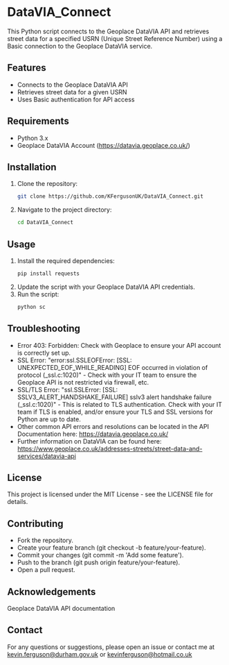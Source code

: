 # DataVIA_Connect

This Python script connects to the Geoplace DataVIA API and retrieves street data for a specified USRN (Unique Street Reference Number) using a Basic connection to the Geoplace DataVIA service.

## Features

- Connects to the Geoplace DataVIA API
- Retrieves street data for a given USRN
- Uses Basic authentication for API access

## Requirements

- Python 3.x
- Geoplace DataVIA Account (https://datavia.geoplace.co.uk/)

## Installation

1. Clone the repository:
    ```bash
    git clone https://github.com/KFergusonUK/DataVIA_Connect.git
    ```
2. Navigate to the project directory:
    ```bash
    cd DataVIA_Connect
    ```

## Usage

1. Install the required dependencies:
    ```bash
    pip install requests
    ```
2. Update the script with your Geoplace DataVIA API credentials.
3. Run the script:
    ```bash
    python sc

## Troubleshooting

- Error 403: Forbidden: Check with Geoplace to ensure your API account is correctly set up.
- SSL Error: "error:ssl.SSLEOFError: [SSL: UNEXPECTED_EOF_WHILE_READING] EOF occurred in violation of protocol (_ssl.c:1020)" - Check with your IT team to ensure the Geoplace API is not restricted via firewall, etc.
- SSL/TLS Error: "ssl.SSLError: [SSL: SSLV3_ALERT_HANDSHAKE_FAILURE] sslv3 alert handshake failure (_ssl.c:1020)" - This is related to TLS authentication. Check with your IT team if TLS is enabled, and/or ensure your TLS and SSL versions for Python are up to date.
- Other common API errors and resolutions can be located in the API Documentation here: https://datavia.geoplace.co.uk/
- Further information on DataVIA can be found here: https://www.geoplace.co.uk/addresses-streets/street-data-and-services/datavia-api

## License
This project is licensed under the MIT License - see the LICENSE file for details.

## Contributing
- Fork the repository.
- Create your feature branch (git checkout -b feature/your-feature).
- Commit your changes (git commit -m 'Add some feature').
- Push to the branch (git push origin feature/your-feature).
- Open a pull request.

## Acknowledgements
Geoplace DataVIA API documentation

## Contact
For any questions or suggestions, please open an issue or contact me at kevin.ferguson@durham.gov.uk or kevinferguson@hotmail.co.uk
